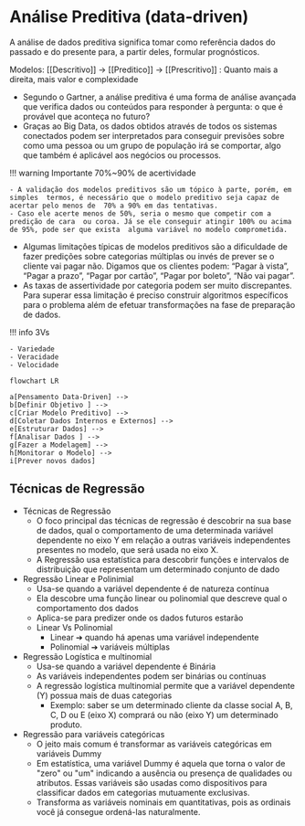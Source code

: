 # Análise Preditiva  (data-driven)

A análise de dados preditiva significa tomar como referência dados do passado e do presente para, a partir deles, formular prognósticos.

Modelos: [[Descritivo]] -> [[Preditico]] -> [[Prescritivo]]
: Quanto mais a direita, mais valor e complexidade


- Segundo o Gartner, a análise preditiva é uma forma de análise avançada que verifica dados ou conteúdos para responder à pergunta: o que é provável que aconteça no futuro?
- Graças ao Big Data, os dados obtidos através de todos os sistemas conectados podem ser interpretados para conseguir previsões sobre como uma pessoa ou um grupo de população irá se comportar, algo que também é aplicável aos negócios ou processos.

!!! warning Importante 70%~90% de acertividade

    - A validação dos modelos preditivos são um tópico à parte, porém, em simples  termos, é necessário que o modelo preditivo seja capaz de acertar pelo menos de  70% a 90% em das tentativas. 
    - Caso ele acerte menos de 50%, seria o mesmo que competir com a predição de cara  ou coroa. Já se ele conseguir atingir 100% ou acima de 95%, pode ser que exista  alguma variável no modelo comprometida.

- Algumas limitações típicas de modelos preditivos são a dificuldade de fazer  predições sobre categorias múltiplas ou invés de prever se o cliente vai pagar não.  Digamos que os clientes podem: “Pagar à vista”, “Pagar a prazo”, “Pagar por cartão”,  “Pagar por boleto”, “Não vai pagar”.
- As taxas de assertividade por categoria podem ser muito discrepantes. Para superar  essa limitação é preciso construir algoritmos específicos para o problema além de  efetuar transformações na fase de preparação de dados.

!!! info 3Vs

    - Variedade
    - Veracidade
    - Velocidade

```mermaid
flowchart LR

a[Pensamento Data-Driven] -->
b[Definir Objetivo ] -->
c[Criar Modelo Preditivo] -->
d[Coletar Dados Internos e Externos] -->
e[Estruturar Dados] -->
f[Analisar Dados ] -->
g[Fazer a Modelagem] -->
h[Monitorar o Modelo] -->
i[Prever novos dados]
```

## Técnicas de Regressão

- Técnicas de Regressão
  - O foco principal das técnicas de regressão é descobrir na sua base de dados, qual o  comportamento de uma determinada variável dependente no eixo Y em relação a  outras variáveis independentes presentes no modelo, que será usada no eixo X.
  - A Regressão usa estatística para descobrir funções e intervalos de distribuição que  representam um determinado conjunto de dado
- Regressão Linear e Polinimial
  - Usa-se quando a variável dependente é de natureza contínua
  - Ela descobre uma função linear ou polinomial que descreve qual o comportamento dos dados
  - Aplica-se para predizer onde os dados futuros estarão
  - Linear Vs Polinomial
    - Linear ➔ quando há apenas uma variável independente
    - Polinomial ➔ variáveis múltiplas
- Regressão Logística e multinomial
  - Usa-se quando a variável dependente é Binária
  - As variáveis independentes podem ser binárias ou contínuas
  - A regressão logística multinomial permite que a variável dependente (Y) possua mais de duas categorias 
    - Exemplo: saber se um determinado cliente da classe social A, B, C, D ou E (eixo X) comprará ou não (eixo Y) um determinado produto.
- Regressão para variáveis categóricas
  - O jeito mais comum é transformar as variáveis categóricas em variáveis Dummy
  - Em estatística, uma variável Dummy é aquela que torna o valor de "zero" ou "um" indicando a ausência ou presença de qualidades ou atributos. Essas variáveis são usadas como dispositivos para classificar dados em categorias mutuamente exclusivas.
  - Transforma as variáveis nominais em quantitativas, pois as ordinais você já consegue ordená-las naturalmente.

